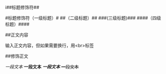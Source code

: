 i##标题修饰符\##

#标题修饰符（一级标题）#
##（二级标题）##
###(三级标题)###
####（四级标题）####


##正文内容

输入正文内容，但如果需要换行，用\<br\>标签


##修饰正文


*一段文本*
**一段文本**
***一段文本***
~~一段文本~~
